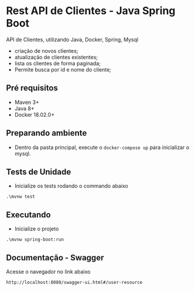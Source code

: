 # Rest API de Clientes - Java Spring Boot 

API de Clientes, utilizando Java, Docker, Spring, Mysql

- criação de novos clientes;
- atualização de clientes existentes;
- lista os clientes de forma paginada;
- Permite busca por id e nome do cliente;

## Pré requisitos

- Maven 3+
- Java 8+
- Docker 18.02.0+ 

## Preparando ambiente

- Dentro da pasta principal, execute o `docker-compose up` para inicializar o mysql.

## Tests de Unidade

- Inicialize os tests rodando o commando abaixo 
````
.\mvnw test
````

## Executando 

- Inicialize o projeto 
````
.\mvnw spring-boot:run
````

## Documentação - Swagger 

Acesse o navegador no link abaixo
````
http://localhost:8080/swagger-ui.html#/user-resource
````
